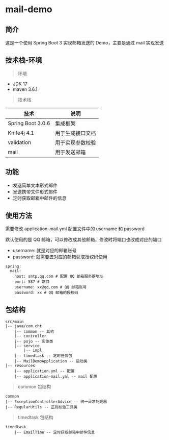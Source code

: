 # mail-demo

## 简介

这是一个使用 Spring Boot 3 实现邮箱发送的 Demo，主要是通过 mail 实现发送

## 技术栈-环境

> 环境

- JDK 17
- maven 3.6.1

> 技术栈

| 技术              | 说明             |
| ----------------- | ---------------- |
| Spring Boot 3.0.6 | 集成框架         |
| Knife4j 4.1       | 用于生成接口文档 |
| validation        | 用于实现参数校验 |
| mail              | 用于发送邮箱     |

## 功能

- 发送简单文本形式邮件
- 发送携带文件形式邮件
- 定时获取邮箱中邮件的信息

## 使用方法

需要修改 application-mail.yml 配置文件中的 username 和 password

默认使用的是 QQ 邮箱，可以修改成其他邮箱，修改时将端口也改成对应的端口

- username: 就是对应的邮箱账号
- password: 就需要去对应的邮箱获取授权码使用

```
spring:
  mail:
    host: smtp.qq.com # 配置 QQ 邮箱服务器地址
    port: 587 # 端口
    username: xx@qq.com # QQ 邮箱账号
    password: xx # QQ 邮箱的授权码
```

## 包结构

```
src/main
|-- java/com.cht
	|-- common -- 其他
	|-- controller
	|-- pojo -- 实体类
	|-- service
		|-- impl
	|-- timedtask -- 定时任务包
	|-- MailDemoApplication -- 启动类
|-- resources
	|-- application.yml -- 配置
	|-- application-mail.yml -- mail 配置
```

> common 包结构

```
common
|-- ExceptionControllerAdvice -- 统一异常处理器
|-- RegularUtils -- 正则校验工具类
```

> timedtask 包结构

```
timedtask 
	|-- EmailTime -- 定时获取邮箱中邮件信息
```



## 